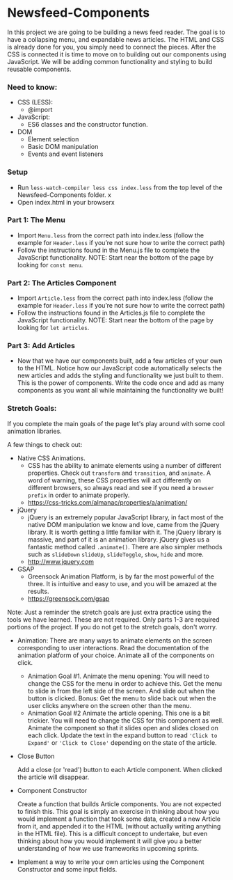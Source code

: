 # Newsfeed-Components

In this project we are going to be building a news feed reader. The goal is to have a collapsing menu, and expandable news articles. The HTML and CSS is already done for you, you simply need to connect the pieces. After the CSS is connected it is time to move on to building out our components using JavaScript. We will be adding common functionality and styling to build reusable components.

### Need to know:
* CSS (LESS):
  * @import
* JavaScript:
  * ES6 classes and the constructor function.
* DOM
  * Element selection
  * Basic DOM manipulation
  * Events and event listeners
		
### Setup
  * Run `less-watch-compiler less css index.less` from the top level of the Newsfeed-Components folder. x
  * Open index.html in your browserx

### Part 1: The Menu

* Import `Menu.less` from the correct path into index.less (follow the example for `Header.less` if you’re not sure how to write the correct path)
* Follow the instructions found in the Menu.js file to complete the JavaScript functionality.  NOTE: Start near the bottom of the page by looking for `const menu`.

### Part 2: The Articles Component
* Import `Article.less` from the correct path into index.less (follow the example for `Header.less` if you’re not sure how to write the correct path)
* Follow the instructions found in the Articles.js file to complete the JavaScript functionality.  NOTE: Start near the bottom of the page by looking for `let articles`.

### Part 3: Add Articles

* Now that we have our components built, add a few articles of your own to the HTML. Notice how our JavaScript code automatically selects the new articles and adds the styling and functionality we just built to them. This is the power of components. Write the code once and add as many components as you want all while maintaining the functionality we built!

### Stretch Goals:

If you complete the main goals of the page let's play around with some cool animation libraries.

A few things to check out: 
* Native CSS Animations. 
  * CSS has the ability to animate elements using a number of different properties. Check out `transform` and `transition`, and `animate`. A word of warning, these CSS properties will act differently on different browsers, so always read and see if you need a `browser prefix` in order to animate properly. 
  * https://css-tricks.com/almanac/properties/a/animation/
* jQuery
  * jQuery is an extremely popular JavaScript library, in fact most of the native DOM manipulation we know and love, came from the jQuery library. It is worth getting a little familiar with it. The jQuery library is massive, and part of it is an animation library. jQuery gives us a fantastic method called `.animate()`. There are also simpler methods such as `slideDown` `slideUp`, `slideToggle`, `show`, `hide` and more.
  * http://www.jquery.com
* GSAP
  * Greensock Animation Platform, is by far the most powerful of the three. It is intuitive and easy to use, and you will be amazed at the results.
  * https://greensock.com/gsap

Note: Just a reminder the stretch goals are just extra practice using the tools we have learned. These are not required. Only parts 1-3 are required portions of the project. If you do not get to the stretch goals, don't worry.

* Animation: There are many ways to animate elements on the screen corresponding to user interactions.  Read the documentation of the animation platform of your choice. Animate all of the components on click.
  * Animation Goal #1. Animate the menu opening: You will need to change the CSS for the menu in order to achieve this. Get the menu to slide in from the left side of the screen. And slide out when the button is clicked. Bonus: Get the menu to slide back out when the user clicks anywhere on the screen other than the menu. 
  * Animation Goal #2 Animate the article opening. This one is a bit trickier. You will need to change the CSS for this component as well. Animate the component so that it slides open and slides closed on each click. Update the text in the expand button to read `'Click to Expand'` or `'Click to Close'` depending on the state of the article. 

* Close Button

  Add a close (or 'read') button to each Article component. When clicked the article will disappear.

* Component Constructor
  
  Create a function that builds Article components. You are not expected to finish this. This goal is simply an exercise in thinking about how you would implement a function that took some data, created a new Article from it, and appended it to the HTML (without actually writing anything in the HTML file). This is a difficult concept to undertake, but even thinking about how you would implement it will give you a better understanding of how we use frameworks in upcoming sprints. 

* Implement a way to write your own articles using the Component Constructor and some input fields. 
